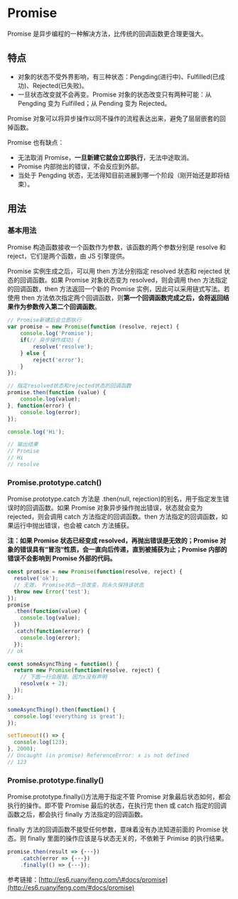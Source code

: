 # Promise

Promise 是异步编程的一种解决方法，比传统的回调函数更合理更强大。

## 特点

- 对象的状态不受外界影响，有三种状态：Pengding\(进行中\)、Fulfilled\(已成功\)、Rejected\(已失败\)。
- 一旦状态改变就不会再变。Promise 对象的状态改变只有两种可能：从 Pengding 变为 Fulfilled；从 Pending 变为 Rejected。

Promise 对象可以将异步操作以同不操作的流程表达出来，避免了层层嵌套的回掉函数。

Promise 也有缺点：

- 无法取消 Promise，**一旦新建它就会立即执行**，无法中途取消。
- Promise 内部抛出的错误，不会反应到外部。
- 当处于 Pengding 状态，无法得知目前进展到哪一个阶段（刚开始还是即将结束）。

## 用法

### 基本用法

Promise 构造函数接收一个函数作为参数，该函数的两个参数分别是 resolve 和 reject，它们是两个函数，由 JS 引擎提供。

Promise 实例生成之后，可以用 then 方法分别指定 resolved 状态和 rejected 状态的回调函数。如果 Promise 对象状态变为 resolved，则会调用 then 方法指定的回调函数，then 方法返回一个新的 Promise 实例，因此可以采用链式写法。若使用 then 方法依次指定两个回调函数，则**第一个回调函数完成之后，会将返回结果作为参数传入第二个回调函数**。

```js
// Promise新建后会立即执行
var promise = new Promise(function (resolve, reject) {
    console.log('Promise');
    if(// 异步操作成功) {
        resolve('resolve');
    } else {
        reject('error');
    }
});

// 指定resolved状态和rejected状态的回调函数
promise.then(function (value) {
    console.log(value);
}, function(error) {
    console.log(error);
});

console.log('Hi');

// 输出结果
// Promise
// Hi
// resolve
```

### Promise.prototype.catch\(\)

Promise.prototype.catch 方法是 .then\(null, rejection\)的别名，用于指定发生错误时的回调函数。如果 Promise 对象异步操作抛出错误，状态就会变为 rejected，则会调用 catch 方法指定的回调函数。then 方法指定的回调函数，如果运行中抛出错误，也会被 catch 方法捕获。

**注：如果 Promise 状态已经变成 resolved，再抛出错误是无效的；Promise 对象的错误具有“冒泡“性质，会一直向后传递，直到被捕获为止；Promise 内部的错误不会影响到 Promise 外部的代码。**

```js
const promise = new Promise(function(resolve, reject) {
  resolve('ok');
  // 无效， Promise状态一旦改变，则永久保持该状态
  throw new Error('test');
});
promise
  .then(function(value) {
    console.log(value);
  })
  .catch(function(error) {
    console.log(error);
  });
// ok

const someAsyncThing = function() {
  return new Promise(function(resolve, reject) {
    // 下面一行会报错，因为x没有声明
    resolve(x + 2);
  });
};

someAsyncThing().then(function() {
  console.log('everything is great');
});

setTimeout(() => {
  console.log(123);
}, 2000);
// Uncaught (in promise) ReferenceError: x is not defined
// 123
```

### Promise.prototype.finally\(\)

Promise.prototype.finally\(\)方法用于指定不管 Promise 对象最后状态如何，都会执行的操作。即不管 Promise 最后的状态，在执行完 then 或 catch 指定的回调函数之后，都会执行 finally 方法指定的回调函数。

finally 方法的回调函数不接受任何参数，意味着没有办法知道前面的 Promise 状态。则 finally 里面的操作应该是与状态无关的，不依赖于 Primise 的执行结果。

```js
promise.then(result => {···})
    .catch(error => {···})
    .finally(() => {···});
```

参考链接：[http://es6.ruanyifeng.com/\#docs/promise](http://es6.ruanyifeng.com/#docs/promise)
